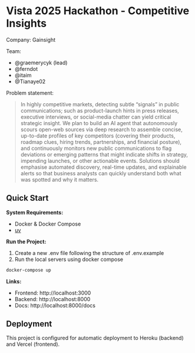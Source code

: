 # Vista 2025 Hackathon - Competitive Insights

Company: Gainsight

Team:

- @graemerycyk (lead)
- @ferndot
- @itaim
- @Tianaye02

Problem statement:

> In highly competitive markets, detecting subtle “signals” in public communications; such as product-launch hints in press releases, executive interviews, or social-media chatter can yield critical strategic insight. We plan to build an AI agent that autonomously scours open-web sources via deep research to assemble concise, up-to-date profiles of key competitors (covering their products, roadmap clues, hiring trends, partnerships, and financial posture), and continuously monitors new public communications to flag deviations or emerging patterns that might indicate shifts in strategy, impending launches, or other actionable events. Solutions should emphasise automated discovery, real-time updates, and explainable alerts so that business analysts can quickly understand both what was spotted and why it matters.

## Quick Start

**System Requirements:**

- Docker & Docker Compose
- [uv](https://docs.astral.sh/uv/getting-started/installation/)

**Run the Project:**

1. Create a new .env file following the structure of .env.example
2. Run the local servers using docker compose

```bash
docker-compose up
```

**Links:**

- Frontend: http://localhost:3000
- Backend: http://localhost:8000
- Docs: http://localhost:8000/docs

## Deployment

This project is configured for automatic deployment to Heroku (backend) and Vercel (frontend).
